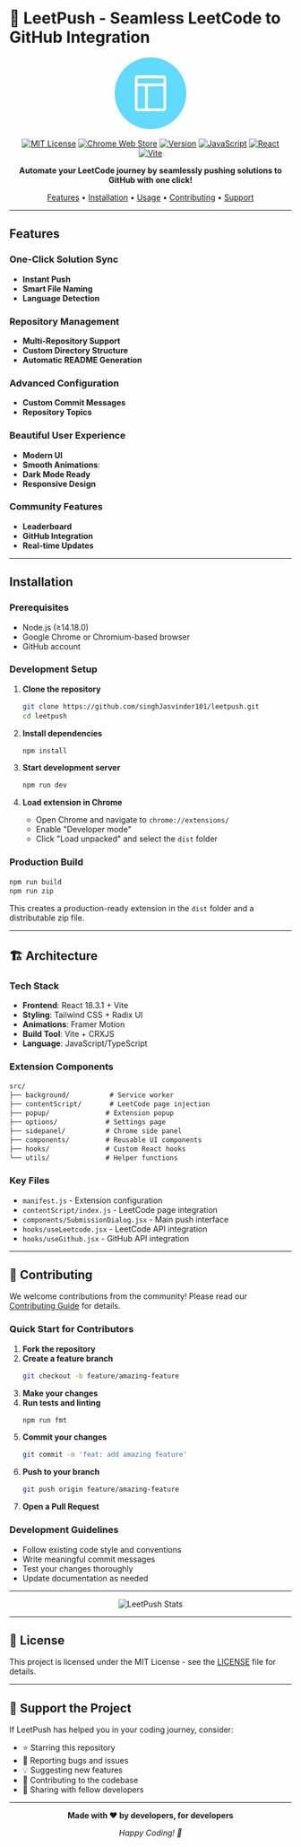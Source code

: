 # 🚀 LeetPush - Seamless LeetCode to GitHub Integration

<div align="center">
  <img src="public/img/logo-128.png" alt="LeetPush Logo" width="128" height="128">
  
  [![MIT License](https://img.shields.io/badge/License-MIT-green.svg)](https://choosealicense.com/licenses/mit/)
  [![Chrome Web Store](https://img.shields.io/badge/Chrome-Extension-blue.svg)]()
  [![Version](https://img.shields.io/badge/Version-0.0.0-orange.svg)]()
  [![JavaScript](https://img.shields.io/badge/JavaScript-ES6+-yellow.svg)]()
  [![React](https://img.shields.io/badge/React-18.3.1-blue.svg)](https://reactjs.org/)
  [![Vite](https://img.shields.io/badge/Vite-5.4.10-646CFF.svg)](https://vitejs.dev/)

  **Automate your LeetCode journey by seamlessly pushing solutions to GitHub with one click!**
  
  [Features](#-features) • [Installation](#-installation) • [Usage](#-usage) • [Contributing](#-contributing) • [Support](#-support)
</div>

---

## Features

### **One-Click Solution Sync**
- **Instant Push**
- **Smart File Naming**
- **Language Detection**

### **Repository Management**
- **Multi-Repository Support**
- **Custom Directory Structure**
- **Automatic README Generation**

### **Advanced Configuration**
- **Custom Commit Messages**
- **Repository Topics**

### **Beautiful User Experience**
- **Modern UI**
- **Smooth Animations**:
- **Dark Mode Ready**
- **Responsive Design**

### **Community Features**
- **Leaderboard**
- **GitHub Integration**
- **Real-time Updates**

---

## Installation

### Prerequisites
- Node.js (≥14.18.0)
- Google Chrome or Chromium-based browser
- GitHub account

### Development Setup

1. **Clone the repository**
   ```bash
   git clone https://github.com/singhJasvinder101/leetpush.git
   cd leetpush
   ```

2. **Install dependencies**
   ```bash
   npm install
   ```

3. **Start development server**
   ```bash
   npm run dev
   ```

4. **Load extension in Chrome**
   - Open Chrome and navigate to `chrome://extensions/`
   - Enable "Developer mode"
   - Click "Load unpacked" and select the `dist` folder

### Production Build

```bash
npm run build
npm run zip
```

This creates a production-ready extension in the `dist` folder and a distributable zip file.

---


## 🏗️ Architecture

### Tech Stack
- **Frontend**: React 18.3.1 + Vite
- **Styling**: Tailwind CSS + Radix UI
- **Animations**: Framer Motion
- **Build Tool**: Vite + CRXJS
- **Language**: JavaScript/TypeScript

### Extension Components

```
src/
├── background/          # Service worker
├── contentScript/       # LeetCode page injection
├── popup/              # Extension popup
├── options/            # Settings page
├── sidepanel/          # Chrome side panel
├── components/         # Reusable UI components
├── hooks/              # Custom React hooks
└── utils/              # Helper functions
```

### Key Files
- `manifest.js` - Extension configuration
- `contentScript/index.js` - LeetCode page integration
- `components/SubmissionDialog.jsx` - Main push interface
- `hooks/useLeetcode.jsx` - LeetCode API integration
- `hooks/useGithub.jsx` - GitHub API integration

---

## 🤝 Contributing

We welcome contributions from the community! Please read our [Contributing Guide](CONTRIBUTING.md) for details.

### Quick Start for Contributors

1. **Fork the repository**
2. **Create a feature branch**
   ```bash
   git checkout -b feature/amazing-feature
   ```
3. **Make your changes**
4. **Run tests and linting**
   ```bash
   npm run fmt
   ```
5. **Commit your changes**
   ```bash
   git commit -m 'feat: add amazing feature'
   ```
6. **Push to your branch**
   ```bash
   git push origin feature/amazing-feature
   ```
7. **Open a Pull Request**

### Development Guidelines
- Follow existing code style and conventions
- Write meaningful commit messages
- Test your changes thoroughly
- Update documentation as needed

---



<div align="center">
  <img src="https://github-readme-stats.vercel.app/api?username=singhJasvinder101&repo=leetpush&show_icons=true&theme=radical" alt="LeetPush Stats" width="400">
</div>

---


## 📄 License

This project is licensed under the MIT License - see the [LICENSE](LICENSE) file for details.

---

## 🌟 Support the Project

If LeetPush has helped you in your coding journey, consider:

- ⭐ Starring this repository
- 🐛 Reporting bugs and issues
- 💡 Suggesting new features
- 🤝 Contributing to the codebase
- 📢 Sharing with fellow developers

---

<div align="center">
  <p><strong>Made with ❤️ by developers, for developers</strong></p>
  <p><em>Happy Coding! 🚀</em></p>
</div>

